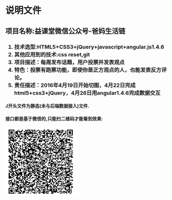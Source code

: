 <h1>说明文件</h1>
<h2>项目名称:益课堂微信公众号-爸妈生活链</h2>
<h3><ol>
<li>技术选型:HTML5+CSS3+jQuery+javascript+angular.js1.4.6</li>
<li>其他应用到的技术:css reset,git</li>
<li>项目描述：每周发布话题，用户投票并发表观点</li>
<li>特色：投票有跑票功能，即使你是正方观点的人，也能发表反方评论。</li>
<li>责任描述：2016年4月19日开始切图，4月22日完成html5+css3+jQuery，4月26日用angular1.4.6完成数据交互</li>
</ol>
</h3>
<h4>J开头文件为静态(未与后端数据接入)文件.</h4>
<h4>接口都是基于微信的,只能扫二维码才能看到效果:</h4>
<img src="img/erweima.png"/>

